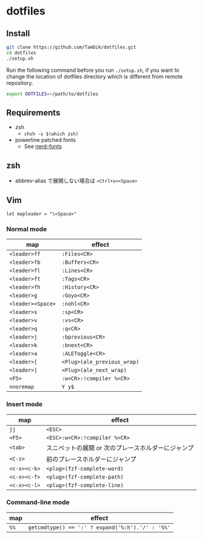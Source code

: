 # dotfiles

## Install
```sh
git clone https://github.com/TamDik/dotfiles.git
cd dotfiles
./setup.sh
```
Run the following command before you run `./setup.sh`, if you want to change the location of dotfiles directory which is different from remote repository.
```sh
export DOTFILES=~/path/to/dotfiles
```

## Requirements
* zsh
    * `chsh -s $(which zsh)`
* powerline patched fonts 
    * See [nerd-fonts](https://github.com/ryanoasis/nerd-fonts/blob/master/readme.md#font-installation)


## zsh
* abbrev-alias で展開しない場合は `<Ctrl+x><Space>`

## Vim
`let mapleader = "\<Space>"` 
### Normal mode
| map               | effect                      |
| ----------------- | --------------------------- |
| `<leader>ff`      | `:Files<CR>`                |
| `<leader>fb`      | `:Buffers<CR>`              |
| `<leader>fl`      | `:Lines<CR>`                |
| `<leader>ft`      | `:Tags<CR>`                 |
| `<leader>fh`      | `:History<CR>`              |
| `<leader>g`       | `:Goyo<CR>`                 |
| `<leader><Space>` | `:nohl<CR>`                 |
| `<leader>s`       | `:sp<CR>`                   |
| `<leader>v`       | `:vs<CR>`                   |
| `<leader>q`       | `:q<CR>`                    |
| `<leader>j`       | `:bprevious<CR>`            |
| `<leader>k`       | `:bnext<CR>`                |
| `<leader>a`       | `:ALEToggle<CR>`            |
| `<leader>[`       | `<Plug>(ale_previous_wrap)` |
| `<leader>]`       | `<Plug>(ale_next_wrap)`     |
| `<F5>`            | `:w<CR>:!compiler %<CR>`    |
| `nnoremap`        | `Y y$`                      |

### Insert mode
| map          | effect                                             |
| ------------ | -------------------------------------------------- |
| `jj`         | `<ESC>`                                            |
| `<F5>`       | `<ESC>:w<CR>:!compiler %<CR>`                      |
| `<tab>`      | スニペットの展開 or 次のプレースホルダーにジャンプ |
| `<C-z>`      | 前のプレースホルダーにジャンプ                     |
| `<c-x><c-k>` | `<plug>(fzf-complete-word)`                        |
| `<c-x><c-f>` | `<plug>(fzf-complete-path)`                        |
| `<c-x><c-l>` | `<plug>(fzf-complete-line)`                        |

### Command-line mode
| map    | effect                                           |
| ------ | ------------------------------------------------ |
| `%%`   | `getcmdtype() == ':' ? expand('%:h').'/' : '%%'` |
